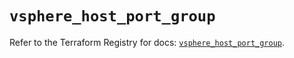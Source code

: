 # `vsphere_host_port_group`

Refer to the Terraform Registry for docs: [`vsphere_host_port_group`](https://registry.terraform.io/providers/vmware/vsphere/2.14.0/docs/resources/host_port_group).
